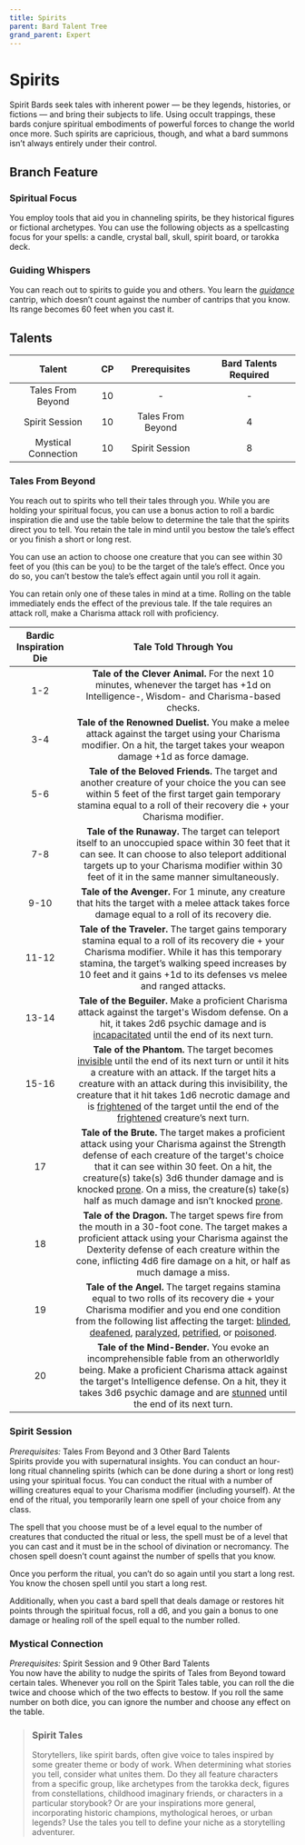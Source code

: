 ```yaml
---
title: Spirits
parent: Bard Talent Tree
grand_parent: Expert
---
```


# Spirits
Spirit Bards seek tales with inherent power — be they legends, histories, or fictions — and bring their subjects to life. Using occult trappings, these bards conjure spiritual embodiments of powerful forces to change the world once more. Such spirits are capricious, though, and what a bard summons isn’t always entirely under their control.

## Branch Feature

### Spiritual Focus
You employ tools that aid you in channeling spirits, be they historical figures or fictional archetypes. You can use the following objects as a spellcasting focus for your spells: a candle, crystal ball, skull, spirit board, or tarokka deck.

### Guiding Whispers
You can reach out to spirits to guide you and others. You learn the *[guidance](https://stormchaserroleplaying.com/stormchaserRPG/Spells/Cantrips/Divination/#guidance)* cantrip, which doesn’t count against the number of cantrips that you know. Its range becomes 60 feet when you cast it.

## Talents

| Talent | CP | Prerequisites | Bard Talents Required |
|:------:|:--:|:-------------:|:---------------------:|
| Tales From Beyond | 10 | - | - |
| Spirit Session | 10 | Tales From Beyond | 4 |
| Mystical Connection | 10 | Spirit Session | 8 |

### Tales From Beyond
You reach out to spirits who tell their tales through you. While you are holding your spiritual focus, you can use a bonus action to roll a bardic inspiration die and use the table below to determine the tale that the spirits direct you to tell. You retain the tale in mind until you bestow the tale’s effect or you finish a short or long rest.

You can use an action to choose one creature that you can see within 30 feet of you (this can be you) to be the target of the tale’s effect. Once you do so, you can’t bestow the tale’s effect again until you roll it again.

You can retain only one of these tales in mind at a time. Rolling on the table immediately ends the effect of the previous tale. If the tale requires an attack roll, make a Charisma attack roll with proficiency.

| Bardic Inspiration Die | Tale Told Through You |
|:----------------------:|:---------------------:|
| 1-2 | **Tale of the Clever Animal.** For the next 10 minutes, whenever the target has +1d on Intelligence-, Wisdom- and Charisma-based checks. |
| 3-4 | **Tale of the Renowned Duelist.** You make a melee attack against the target using your Charisma modifier. On a hit, the target takes your weapon damage +1d as force damage. |
| 5-6 | **Tale of the Beloved Friends.** The target and another creature of your choice the you can see within 5 feet of the first target gain temporary stamina equal to a roll of their recovery die + your Charisma modifier. |
| 7-8 | **Tale of the Runaway.** The target can teleport itself to an unoccupied space within 30 feet that it can see. It can choose to also teleport additional targets up to your Charisma modifier within 30 feet of it in the same manner simultaneously. |
| 9-10 | **Tale of the Avenger.** For 1 minute, any creature that hits the target with a melee attack takes force damage equal to a roll of its recovery die. |
| 11-12 | **Tale of the Traveler.** The target gains temporary stamina equal to a roll of its recovery die + your Charisma modifier. While it has this temporary stamina, the target’s walking speed increases by 10 feet and it gains +1d to its defenses vs melee and ranged attacks. |
| 13-14 | **Tale of the Beguiler.** Make a proficient Charisma attack against the target's Wisdom defense. On a hit, it takes 2d6 psychic damage and is [incapacitated](https://stormchaserroleplaying.com/stormchaserRPG/Conditions/Incapacitated/) until the end of its next turn. |
| 15-16 | **Tale of the Phantom.** The target becomes [invisible](https://stormchaserroleplaying.com/stormchaserRPG/Conditions/Invisible/) until the end of its next turn or until it hits a creature with an attack. If the target hits a creature with an attack during this invisibility, the creature that it hit takes 1d6 necrotic damage and is [frightened](https://stormchaserroleplaying.com/stormchaserRPG/Conditions/Frightened/) of the target until the end of the [frightened](https://stormchaserroleplaying.com/stormchaserRPG/Conditions/Frightened/) creature’s next turn. |
| 17 | **Tale of the Brute.** The target makes a proficient attack using your Charisma against the Strength defense of each creature of the target's choice that it can see within 30 feet. On a hit, the creature(s) take(s) 3d6 thunder damage and is knocked [prone](https://stormchaserroleplaying.com/stormchaserRPG/Conditions/Prone/). On a miss, the creature(s) take(s) half as much damage and isn’t knocked [prone](https://stormchaserroleplaying.com/stormchaserRPG/Conditions/Prone/). |
| 18 | **Tale of the Dragon.** The target spews fire from the mouth in a 30-foot cone. The target makes a proficient attack using your Charisma against the Dexterity defense of each creature within the cone, inflicting 4d6 fire damage on a hit, or half as much damage a miss. |
| 19 | **Tale of the Angel.** The target regains stamina equal to two rolls of its recovery die + your Charisma modifier and you end one condition from the following list affecting the target: [blinded](https://stormchaserroleplaying.com/stormchaserRPG/Conditions/Blinded/), [deafened](https://stormchaserroleplaying.com/stormchaserRPG/Conditions/Deafened/), [paralyzed](https://stormchaserroleplaying.com/stormchaserRPG/Conditions/Paralysed/), [petrified](https://stormchaserroleplaying.com/stormchaserRPG/Conditions/Petrified/), or [poisoned](https://stormchaserroleplaying.com/stormchaserRPG/Conditions/Poisoned/). |
| 20 | **Tale of the Mind-Bender.** You evoke an incomprehensible fable from an otherworldly being. Make a proficient Charisma attack against the target's Intelligence defense. On a hit, they it takes 3d6 psychic damage and are [stunned](https://stormchaserroleplaying.com/stormchaserRPG/Conditions/Stunned/) until the end of its next turn. |

### Spirit Session
*Prerequisites:* Tales From Beyond and 3 Other Bard Talents<br>
Spirits provide you with supernatural insights. You can conduct an hour-long ritual channeling spirits (which can be done during a short or long rest) using your spiritual focus. You can conduct the ritual with a number of willing creatures equal to your Charisma modifier (including yourself). At the end of the ritual, you temporarily learn one spell of your choice from any class.

The spell that you choose must be of a level equal to the number of creatures that conducted the ritual or less, the spell must be of a level that you can cast and it must be in the school of divination or necromancy. The chosen spell doesn’t count against the number of spells that you know.

Once you perform the ritual, you can’t do so again until you start a long rest. You know the chosen spell until you start a long rest.

Additionally, when you cast a bard spell that deals damage or restores hit points through the spiritual focus, roll a d6, and you gain a bonus to one damage or healing roll of the spell equal to the number rolled.

### Mystical Connection
*Prerequisites:* Spirit Session and 9 Other Bard Talents<br>
You now have the ability to nudge the spirits of Tales from Beyond toward certain tales. Whenever you roll on the Spirit Tales table, you can roll the die twice and choose which of the two effects to bestow. If you roll the same number on both dice, you can ignore the number and choose any effect on the table.

> ### Spirit Tales
> Storytellers, like spirit bards, often give voice to tales inspired by some greater theme or body of work. When determining what stories you tell, consider what unites them. Do they all feature characters from a specific group, like archetypes from the tarokka deck, figures from constellations, childhood imaginary friends, or characters in a particular storybook? Or are your inspirations more general, incorporating historic champions, mythological heroes, or urban legends? Use the tales you tell to define your niche as a storytelling adventurer.
